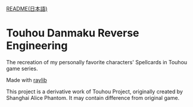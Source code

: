 [README(日本語)](https://github.com/kenryuS/Touhou-DanmakuReverseEng/blob/main/README-JP.md)

# Touhou Danmaku Reverse Engineering

The recreation of my personally favorite characters' Spellcards in Touhou game series.

Made with [raylib](https://github.com/raysan5/raylib)

This project is a derivative work of Touhou Project, originally created by Shanghai Alice Phantom. It may contain difference from original game.
